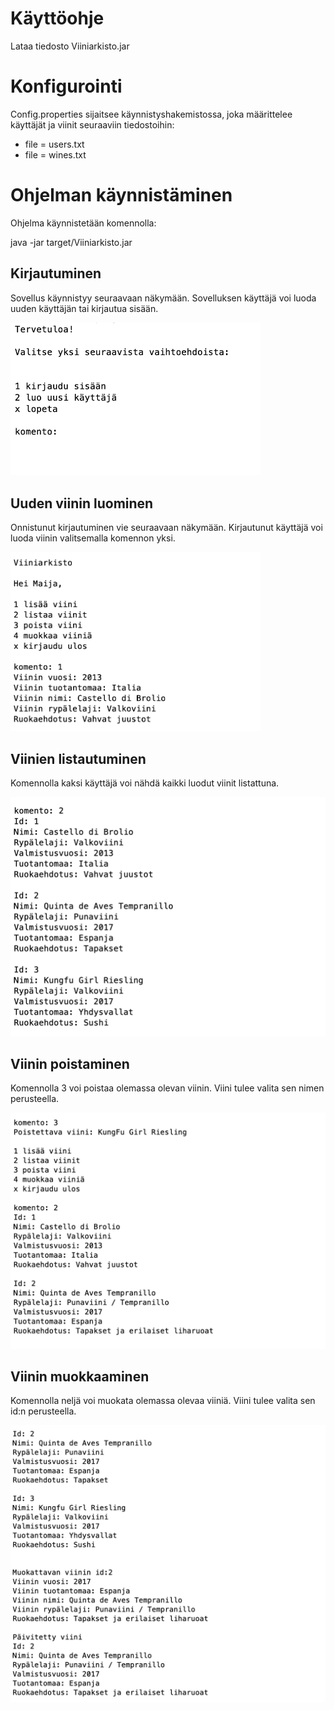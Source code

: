 
# Käyttöohje

Lataa tiedosto Viiniarkisto.jar

# Konfigurointi

Config.properties sijaitsee käynnistyshakemistossa, joka määrittelee käyttäjät ja viinit seuraaviin tiedostoihin:

- file = users.txt
- file = wines.txt

# Ohjelman käynnistäminen

Ohjelma käynnistetään komennolla:

java -jar target/Viiniarkisto.jar

## Kirjautuminen

Sovellus käynnistyy seuraavaan näkymään. Sovelluksen käyttäjä voi luoda uuden käyttäjän tai kirjautua sisään. 

<img src="https://github.com/sritala/ot-harjoitustyo/blob/master/dokumentaatio/kuvat/ohjeet.png" width="400">

## Uuden viinin luominen

Onnistunut kirjautuminen vie seuraavaan näkymään. Kirjautunut käyttäjä voi luoda viinin valitsemalla komennon yksi.

<img src="https://github.com/sritala/ot-harjoitustyo/blob/master/dokumentaatio/kuvat/addwine.png" width="400">

## Viinien listautuminen

Komennolla kaksi käyttäjä voi nähdä kaikki luodut viinit listattuna. 

<img src="https://github.com/sritala/ot-harjoitustyo/blob/master/dokumentaatio/kuvat/listwines.png">


## Viinin poistaminen

Komennolla 3 voi poistaa olemassa olevan viinin. Viini tulee valita sen nimen perusteella. 

<img src="https://github.com/sritala/ot-harjoitustyo/blob/master/dokumentaatio/kuvat/removewine.png">

## Viinin muokkaaminen

Komennolla neljä voi muokata olemassa olevaa viiniä. Viini tulee valita sen id:n perusteella.

<img src="https://github.com/sritala/ot-harjoitustyo/blob/master/dokumentaatio/kuvat/modifywine.png">

